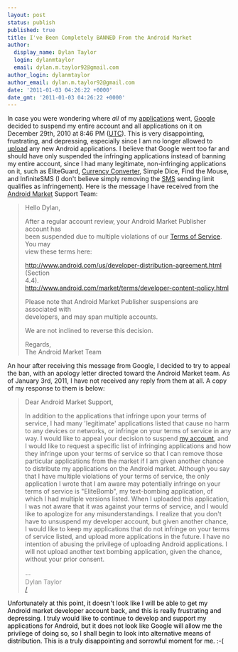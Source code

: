 ```yaml
---
layout: post
status: publish
published: true
title: I've Been Completely BANNED From the Android Market
author:
  display_name: Dylan Taylor
  login: dylanmtaylor
  email: dylan.m.taylor92@gmail.com
author_login: dylanmtaylor
author_email: dylan.m.taylor92@gmail.com
date: '2011-01-03 04:26:22 +0000'
date_gmt: '2011-01-03 04:26:22 +0000'
---
```

<p>In case you were wondering where <em>all</em> of my <a class="zem_slink" title="Application software" rel="wikipedia" href="http://en.wikipedia.org/wiki/Application_software">applications</a> went, <a class="zem_slink" title="Google" rel="homepage" href="http://google.com">Google</a> decided to suspend my entire account and all applications on it on December 29th, 2010 at 8:46 PM (<a class="zem_slink" title="Coordinated Universal Time" rel="wikipedia" href="http://en.wikipedia.org/wiki/Coordinated_Universal_Time">UTC</a>). This is very disappointing, frustrating, and depressing, especially since I am no longer allowed to <a class="zem_slink" title="Uploading and downloading" rel="wikipedia" href="http://en.wikipedia.org/wiki/Uploading_and_downloading">upload</a> any new Android applications. I believe that Google went too far and should have only suspended the infringing applications instead of banning my entire account, since I had many legitimate, non-infringing applications on it, such as EliteGuard, <a class="zem_slink" title="Exchange rate" rel="wikipedia" href="http://en.wikipedia.org/wiki/Exchange_rate">Currency Converter</a>, Simple Dice, Find the Mouse, and InfiniteSMS (I don't believe simply removing the <a class="zem_slink" title="SMS" rel="wikipedia" href="http://en.wikipedia.org/wiki/SMS">SMS</a> sending limit qualifies as infringement). Here is the message I have received from the <a class="zem_slink" title="Android Market" rel="homepage" href="http://www.android.com/market/">Android Market</a> Support Team:</p>
<blockquote><p>Hello Dylan,</p>
<p>After a regular account review, your Android Market Publisher account has<br />
been suspended due to multiple violations of our <a class="zem_slink" title="Terms of service" rel="wikipedia" href="http://en.wikipedia.org/wiki/Terms_of_service">Terms of Service</a>. You may<br />
view these terms here:</p>
<p><a href="http://www.android.com/us/developer-distribution-agreement.html" target="_blank">http://www.android.com/us/developer-distribution-agreement.html</a> (Section<br />
4.4).<br />
<a href="http://www.android.com/market/terms/developer-content-policy.html" target="_blank">http://www.android.com/market/terms/developer-content-policy.html</a></p>
<p>Please note that Android Market Publisher suspensions are associated with<br />
developers, and may span multiple accounts.</p>
<p>We are not inclined to reverse this decision.</p>
<p>Regards,<br />
The Android Market Team</p></blockquote>
<p>An hour after receiving this message from Google, I decided to try to appeal the ban, with an apology letter directed toward the Android Market team. As of January 3rd, 2011, I have not received any reply from them at all. A copy of my response to them is below:</p>
<blockquote><p>Dear Android Market Support,</p>
<p>In addition to the applications that  infringe upon your terms of service, I had many 'legitimate'  applications listed that cause no harm to any devices or networks, or  infringe on your terms of service in any way. I would like to appeal  your decision to suspend <a class="zem_slink" title="User (computing)" rel="wikipedia" href="http://en.wikipedia.org/wiki/User_%28computing%29">my account</a>, and I would like to request a  specific list of infringing applications and how they infringe upon your  terms of service so that I can remove those particular applications  from the market if I am given another chance to distribute my  applications on the Android market. Although you say that I have  multiple violations of your terms of service, the only application I  wrote that I am aware may potentially infringe on your terms of service  is "EliteBomb", my text-bombing application, of which I had multiple  versions listed. When I uploaded this application, I was not aware that  it was against your terms of service, and I would like to apologize for  any misunderstandings. I realize that you don't have to unsuspend my  developer account, but given another chance, I would like to keep my  applications that do not infringe on your terms of service listed, and  upload more applications in the future. I have no intention of abusing  the privilege of uploading Android applications. I will not upload  another text bombing application, given the chance, without your prior  consent.<br />
<span style="color: #888888;"><br />
--<br />
Dylan Taylor<br />
<a href="/" target="_blank">/</a></span></p></blockquote>
<p><span style="color: #888888;"><span style="color: #000000;">Unfortunately at this point, it doesn't look like I will be able to get my Android market developer account back, and this is really frustrating and depressing. I truly would like to continue to develop and support my applications for Android, but it does not look like Google will allow me the privilege of doing so, so I shall begin to look into alternative means of distribution. This is a truly disappointing and sorrowful moment for me. :-(</span></span></p>
<div class="zemanta-pixie" style="margin-top: 10px; height: 15px;"><img class="zemanta-pixie-img" style="border: medium none; float: right;" src="/images/blog/2011/06/pixy9.gif" alt="" /></div>

